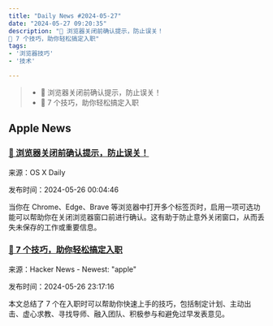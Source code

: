```yaml
---
title: "Daily News #2024-05-27"
date: "2024-05-27 09:20:35"
description: "🤔 浏览器关闭前确认提示，防止误关！
🚀 7 个技巧，助你轻松搞定入职"
tags: 
- '浏览器技巧'
- '技术'

---
```


> - 🤔 浏览器关闭前确认提示，防止误关！
> - 🚀 7 个技巧，助你轻松搞定入职

## Apple News

### [🤔 浏览器关闭前确认提示，防止误关！](https://osxdaily.com/2024/05/25/how-confirm-before-closing-windows-multiple-tabs-chrome-edge-brave/)

来源：OS X Daily

发布时间：2024-05-26 00:04:46

当你在 Chrome、Edge、Brave 等浏览器中打开多个标签页时，启用一项可选功能可以帮助你在关闭浏览器窗口前进行确认。这有助于防止意外关闭窗口，从而丢失未保存的工作或重要信息。

### [🚀 7 个技巧，助你轻松搞定入职](https://read.highgrowthengineer.com/p/7-tips-to-own-your-onboarding)

来源：Hacker News - Newest: "apple"

发布时间：2024-05-26 23:17:16

本文总结了 7 个在入职时可以帮助你快速上手的技巧，包括制定计划、主动出击、虚心求教、寻找导师、融入团队、积极参与和避免过早发表意见。
